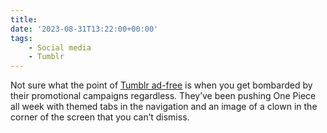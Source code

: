 ```yaml
---
title:
date: '2023-08-31T13:22:00+00:00'
tags:
    - Social media
    - Tumblr
---
```


Not sure what the point of [Tumblr ad-free](https://help.tumblr.com/hc/en-us/articles/4418605293975-Ad-Free-Browsing) is when you get bombarded by their promotional campaigns regardless. They’ve been pushing One Piece all week with themed tabs in the navigation and an image of a clown in the corner of the screen that you can’t dismiss.
